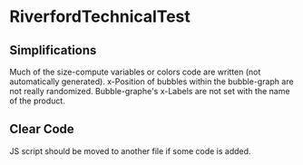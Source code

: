 # RiverfordTechnicalTest

## Simplifications
Much of the size-compute variables or colors code are written (not automatically generated).
x-Position of bubbles within the bubble-graph are not really randomized.
Bubble-graphe's x-Labels are not set with the name of the product.

## Clear Code
JS script should be moved to another file if some code is added.
